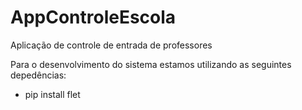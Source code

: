 # AppControleEscola
Aplicação de controle de entrada de professores

Para o desenvolvimento do sistema estamos utilizando as seguintes depedências:

* pip install flet
